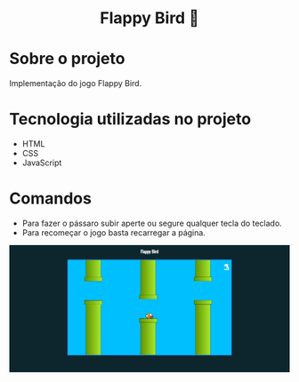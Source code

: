 <h1 align="center">Flappy Bird 🐤 </h1>

<h1>Sobre o projeto</h1>
<p>Implementação do jogo Flappy Bird.</p>

<h1>Tecnologia utilizadas no projeto</h1>
<ul>
  <li>HTML</li>
  <li>CSS</li>
  <li>JavaScript</li>
</ul>

<h1>Comandos</h1>
<ul>
  <li>Para fazer o pássaro subir aperte ou segure qualquer tecla do teclado.</li>
  <li>Para recomeçar o jogo basta recarregar a página.</li>
</ul>

<img src="https://github.com/AndreKomori/flappy_bird/blob/master/imgs/flappy_bird.png">
